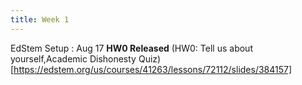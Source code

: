 ```yaml
---
title: Week 1
---
```


EdStem Setup
  : Aug 17 **HW0 Released** (HW0: Tell us about yourself,Academic Dishonesty Quiz)[https://edstem.org/us/courses/41263/lessons/72112/slides/384157]

